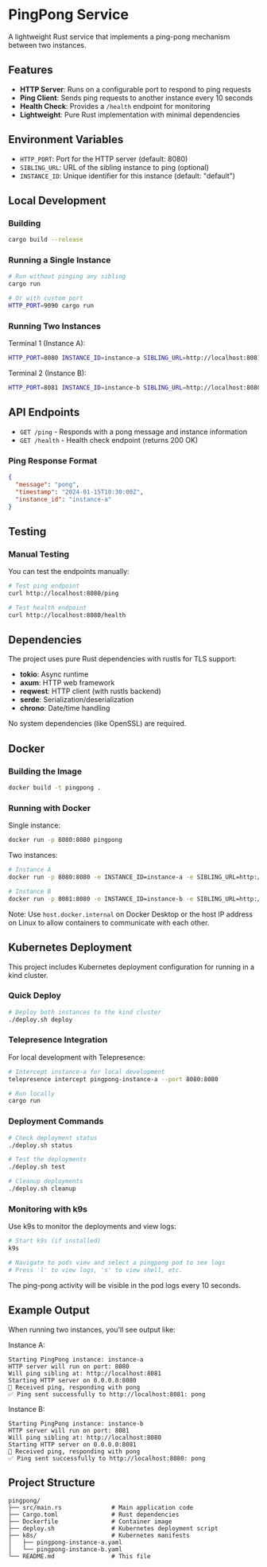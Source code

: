 # PingPong Service

A lightweight Rust service that implements a ping-pong mechanism between two instances.

## Features

- **HTTP Server**: Runs on a configurable port to respond to ping requests
- **Ping Client**: Sends ping requests to another instance every 10 seconds
- **Health Check**: Provides a `/health` endpoint for monitoring
- **Lightweight**: Pure Rust implementation with minimal dependencies

## Environment Variables

- `HTTP_PORT`: Port for the HTTP server (default: 8080)
- `SIBLING_URL`: URL of the sibling instance to ping (optional)
- `INSTANCE_ID`: Unique identifier for this instance (default: "default")

## Local Development

### Building

```bash
cargo build --release
```

### Running a Single Instance

```bash
# Run without pinging any sibling
cargo run

# Or with custom port
HTTP_PORT=9090 cargo run
```

### Running Two Instances

Terminal 1 (Instance A):
```bash
HTTP_PORT=8080 INSTANCE_ID=instance-a SIBLING_URL=http://localhost:8081 cargo run
```

Terminal 2 (Instance B):
```bash
HTTP_PORT=8081 INSTANCE_ID=instance-b SIBLING_URL=http://localhost:8080 cargo run
```

## API Endpoints

- `GET /ping` - Responds with a pong message and instance information
- `GET /health` - Health check endpoint (returns 200 OK)

### Ping Response Format

```json
{
  "message": "pong",
  "timestamp": "2024-01-15T10:30:00Z",
  "instance_id": "instance-a"
}
```

## Testing

### Manual Testing

You can test the endpoints manually:

```bash
# Test ping endpoint
curl http://localhost:8080/ping

# Test health endpoint
curl http://localhost:8080/health
```

## Dependencies

The project uses pure Rust dependencies with rustls for TLS support:
- **tokio**: Async runtime
- **axum**: HTTP web framework
- **reqwest**: HTTP client (with rustls backend)
- **serde**: Serialization/deserialization
- **chrono**: Date/time handling

No system dependencies (like OpenSSL) are required.

## Docker

### Building the Image

```bash
docker build -t pingpong .
```

### Running with Docker

Single instance:
```bash
docker run -p 8080:8080 pingpong
```

Two instances:
```bash
# Instance A
docker run -p 8080:8080 -e INSTANCE_ID=instance-a -e SIBLING_URL=http://host.docker.internal:8081 pingpong

# Instance B  
docker run -p 8081:8080 -e INSTANCE_ID=instance-b -e SIBLING_URL=http://host.docker.internal:8080 pingpong
```

Note: Use `host.docker.internal` on Docker Desktop or the host IP address on Linux to allow containers to communicate with each other.

## Kubernetes Deployment

This project includes Kubernetes deployment configuration for running in a kind cluster.

### Quick Deploy

```bash
# Deploy both instances to the kind cluster
./deploy.sh deploy
```

### Telepresence Integration

For local development with Telepresence:

```bash
# Intercept instance-a for local development
telepresence intercept pingpong-instance-a --port 8080:8080

# Run locally
cargo run
```

### Deployment Commands

```bash
# Check deployment status
./deploy.sh status

# Test the deployments
./deploy.sh test

# Cleanup deployments
./deploy.sh cleanup
```

### Monitoring with k9s

Use k9s to monitor the deployments and view logs:

```bash
# Start k9s (if installed)
k9s

# Navigate to pods view and select a pingpong pod to see logs
# Press 'l' to view logs, 's' to view shell, etc.
```

The ping-pong activity will be visible in the pod logs every 10 seconds.

## Example Output

When running two instances, you'll see output like:

Instance A:
```
Starting PingPong instance: instance-a
HTTP server will run on port: 8080
Will ping sibling at: http://localhost:8081
Starting HTTP server on 0.0.0.0:8080
🏓 Received ping, responding with pong
✅ Ping sent successfully to http://localhost:8081: pong
```

Instance B:
```
Starting PingPong instance: instance-b
HTTP server will run on port: 8081
Will ping sibling at: http://localhost:8080
Starting HTTP server on 0.0.0.0:8081
🏓 Received ping, responding with pong
✅ Ping sent successfully to http://localhost:8080: pong
```

## Project Structure

```
pingpong/
├── src/main.rs              # Main application code
├── Cargo.toml               # Rust dependencies
├── Dockerfile               # Container image
├── deploy.sh                # Kubernetes deployment script
├── k8s/                     # Kubernetes manifests
│   ├── pingpong-instance-a.yaml
│   └── pingpong-instance-b.yaml
└── README.md                # This file
```

